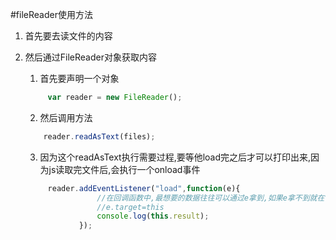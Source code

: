 #fileReader使用方法
1. 首先要去读文件的内容

2. 然后通过FileReader对象获取内容
	1. 首先要声明一个对象
	```javascript
		 var reader = new FileReader();
	```
	2. 然后调用方法
	```javascript
		reader.readAsText(files);
	```
	3. 因为这个readAsText执行需要过程,要等他load完之后才可以打印出来,因为js读取完文件后,会执行一个onload事件
	```javascript
		 reader.addEventListener("load",function(e){
                	//在回调函数中,最想要的数据往往可以通过e拿到,如果e拿不到就在this里面
                	//e.target=this
                	console.log(this.result);
                });
	```
